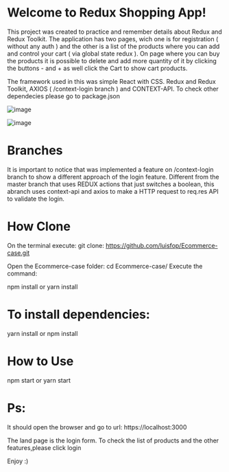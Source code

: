 # Welcome to Redux Shopping App!

This project was created to practice and remember details about Redux and Redux Toolkit. The application has two pages, wich one is for registration ( without any auth ) and the other is a list of the products where you can add and control your cart ( via global state redux ). On page where you can buy the products it is possible to delete and add more quantity of it by clicking the buttons - and + as well click the Cart to show cart products. 

The framework used in this was simple React with CSS. Redux and Redux Toolkit, AXIOS ( /context-login branch ) and CONTEXT-API. To check other dependecies please go to package.json

![image](https://user-images.githubusercontent.com/42620311/190668421-bd8bdea7-549a-4c8b-aba1-5aad97a124b4.png)



![image](https://user-images.githubusercontent.com/42620311/190670261-a14d7e6e-92eb-414a-9cc8-b9111ca63162.png)

# Branches 

It is important to notice that was implemented a feature on /context-login branch to show a different approach of the login feature. Different from the master branch that uses REDUX actions that just switches a boolean, this abranch uses context-api and axios to make a HTTP request to req.res API to validate the login.

# How Clone

On the terminal execute:
git clone: https://github.com/luisfop/Ecommerce-case.git

Open the Ecommerce-case folder:
cd Ecommerce-case/
Execute the command:

npm install
or
yarn install

# To install dependencies:
yarn install
or
npm install

# How to Use

npm start
or
yarn start


# Ps:
It should open the browser and go to url: https://localhost:3000

The land page is the login form. To check the list of products and the other features,please click login

Enjoy :)
